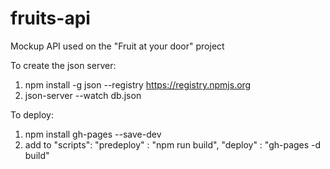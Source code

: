 # fruits-api

Mockup API used on the "Fruit at your door" project

To create the json server:

1. npm install -g json --registry https://registry.npmjs.org
2. json-server --watch db.json

To deploy:

1. npm install gh-pages --save-dev
2. add to "scripts":
   "predeploy" : "npm run build",
   "deploy" : "gh-pages -d build"
